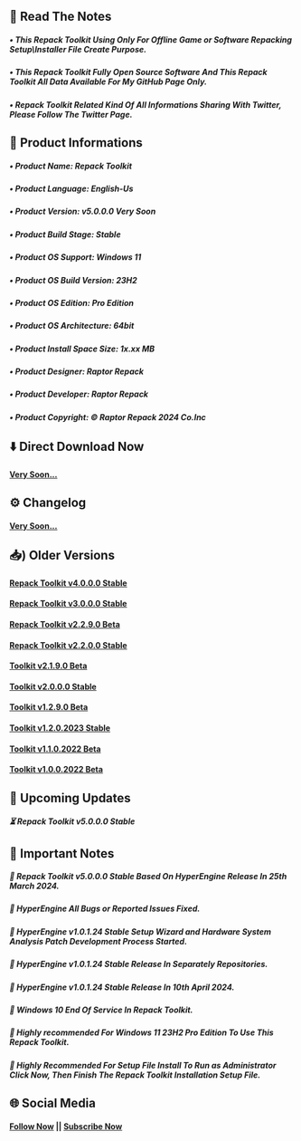 ## 📝 Read The Notes

##### • This Repack Toolkit Using Only For Offline Game or Software Repacking Setup\Installer File Create Purpose.

##### • This Repack Toolkit Fully Open Source Software And This Repack Toolkit All Data Available For My GitHub Page Only.

##### • Repack Toolkit Related Kind Of All Informations Sharing With Twitter, Please Follow The Twitter Page.

## 🧾 Product Informations

##### • Product Name: Repack Toolkit
##### • Product Language: English-Us
##### • Product Version: v5.0.0.0 Very Soon
##### • Product Build Stage: Stable
##### • Product OS Support: Windows 11
##### • Product OS Build Version: 23H2
##### • Product OS Edition: Pro Edition
##### • Product OS Architecture: 64bit
##### • Product Install Space Size: 1x.xx MB
##### • Product Designer: Raptor Repack
##### • Product Developer: Raptor Repack
##### • Product Copyright: © Raptor Repack 2024 Co.Inc

## ⬇️ Direct Download Now

#### [Very Soon...](https://github.com/RaptorRepack/RepackToolkit)

## ⚙️ Changelog

#### [Very Soon...](https://github.com/RaptorRepack/RepackToolkit)

## 📥) Older Versions

#### [Repack Toolkit v4.0.0.0 Stable](https://github.com/RaptorRepack/RepackToolkit/releases/tag/v4.0.0.0)

#### [Repack Toolkit v3.0.0.0 Stable](https://github.com/RaptorRepack/RepackToolkit/releases/tag/v3.0.0.0)

#### [Repack Toolkit v2.2.9.0 Beta](https://github.com/RaptorRepack/RepackToolkit/releases/tag/v2.2.9.0)

#### [Repack Toolkit v2.2.0.0 Stable](https://github.com/RaptorRepack/RepackToolkit/releases/tag/v2.2.0.0)

#### [Toolkit v2.1.9.0 Beta](https://github.com/RaptorRepack/RepackToolkit/releases/tag/v2.1.9.0)

#### [Toolkit v2.0.0.0 Stable](https://github.com/RaptorRepack/RepackToolkit/releases/tag/v2.0.0.0)

#### [Toolkit v1.2.9.0 Beta](https://github.com/RaptorRepack/RepackToolkit/releases/tag/v1.2.9.0)

#### [Toolkit v1.2.0.2023 Stable](https://github.com/RaptorRepack/RepackToolkit/releases/tag/v1.2.0.0)

#### [Toolkit v1.1.0.2022 Beta](https://github.com/RaptorRepack/RepackToolkit/releases/tag/v1.1.0.0)

#### [Toolkit v1.0.0.2022 Beta](https://github.com/RaptorRepack/RepackToolkit/releases/tag/v1.0.0.0)

## 📢 Upcoming Updates

##### ⏳ Repack Toolkit v5.0.0.0 Stable

## 📝 Important Notes

##### 🔴 Repack Toolkit v5.0.0.0 Stable Based On HyperEngine Release In 25th March 2024.

##### 🔴 HyperEngine All Bugs or Reported Issues Fixed.

##### 🔴 HyperEngine v1.0.1.24 Stable Setup Wizard and Hardware System Analysis Patch Development Process Started.

##### 🔴 HyperEngine v1.0.1.24 Stable Release In Separately Repositories.

##### 🔴 HyperEngine v1.0.1.24 Stable Release In 10th April 2024.

##### 🔴 Windows 10 End Of Service In Repack Toolkit.

##### 🔴 Highly recommended For Windows 11 23H2 Pro Edition To Use This Repack Toolkit.

##### 🔴 Highly Recommended For Setup File Install To Run as Administrator Click Now, Then Finish The Repack Toolkit Installation Setup File.

## 🌐 Social Media

#### [Follow Now](https://twitter.com/raptorrepack) || [Subscribe Now](https://youtube.com/@RaptorRepack)
